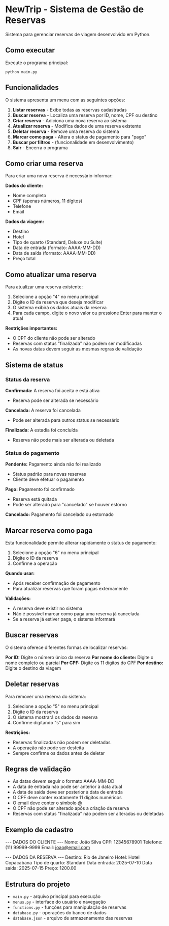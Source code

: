 # NewTrip - Sistema de Gestão de Reservas

Sistema para gerenciar reservas de viagem desenvolvido em Python.

## Como executar

Execute o programa principal:
```
python main.py
```

## Funcionalidades

O sistema apresenta um menu com as seguintes opções:

1. **Listar reservas** - Exibe todas as reservas cadastradas
2. **Buscar reserva** - Localiza uma reserva por ID, nome, CPF ou destino  
3. **Criar reserva** - Adiciona uma nova reserva ao sistema
4. **Atualizar reserva** - Modifica dados de uma reserva existente
5. **Deletar reserva** - Remove uma reserva do sistema
6. **Marcar como paga** - Altera o status de pagamento para "pago"
7. **Buscar por filtros** - (funcionalidade em desenvolvimento)
0. **Sair** - Encerra o programa

## Como criar uma reserva

Para criar uma nova reserva é necessário informar:

**Dados do cliente:**
- Nome completo
- CPF (apenas números, 11 dígitos)
- Telefone
- Email

**Dados da viagem:**
- Destino
- Hotel
- Tipo de quarto (Standard, Deluxe ou Suite)
- Data de entrada (formato: AAAA-MM-DD)
- Data de saída (formato: AAAA-MM-DD)
- Preço total

## Como atualizar uma reserva

Para atualizar uma reserva existente:

1. Selecione a opção "4" no menu principal
2. Digite o ID da reserva que deseja modificar
3. O sistema exibirá os dados atuais da reserva
4. Para cada campo, digite o novo valor ou pressione Enter para manter o atual

**Restrições importantes:**
- O CPF do cliente não pode ser alterado
- Reservas com status "finalizada" não podem ser modificadas
- As novas datas devem seguir as mesmas regras de validação

## Sistema de status

### Status da reserva

**Confirmada:** A reserva foi aceita e está ativa
- Reserva pode ser alterada se necessário

**Cancelada:** A reserva foi cancelada
- Pode ser alterada para outros status se necessário

**Finalizada:** A estadia foi concluída
- Reserva não pode mais ser alterada ou deletada

### Status do pagamento

**Pendente:** Pagamento ainda não foi realizado
- Status padrão para novas reservas
- Cliente deve efetuar o pagamento

**Pago:** Pagamento foi confirmado
- Reserva está quitada
- Pode ser alterado para "cancelado" se houver estorno

**Cancelado:** Pagamento foi cancelado ou estornado

## Marcar reserva como paga

Esta funcionalidade permite alterar rapidamente o status de pagamento:

1. Selecione a opção "6" no menu principal
2. Digite o ID da reserva
3. Confirme a operação

**Quando usar:**
- Após receber confirmação de pagamento
- Para atualizar reservas que foram pagas externamente

**Validações:**
- A reserva deve existir no sistema
- Não é possível marcar como paga uma reserva já cancelada
- Se a reserva já estiver paga, o sistema informará

## Buscar reservas

O sistema oferece diferentes formas de localizar reservas:

**Por ID:** Digite o número único da reserva
**Por nome do cliente:** Digite o nome completo ou parcial
**Por CPF:** Digite os 11 dígitos do CPF
**Por destino:** Digite o destino da viagem

## Deletar reservas

Para remover uma reserva do sistema:

1. Selecione a opção "5" no menu principal
2. Digite o ID da reserva
3. O sistema mostrará os dados da reserva
4. Confirme digitando "s" para sim

**Restrições:**
- Reservas finalizadas não podem ser deletadas
- A operação não pode ser desfeita
- Sempre confirme os dados antes de deletar

## Regras de validação

- As datas devem seguir o formato AAAA-MM-DD
- A data de entrada não pode ser anterior à data atual
- A data de saída deve ser posterior à data de entrada
- O CPF deve conter exatamente 11 dígitos numéricos
- O email deve conter o símbolo @
- O CPF não pode ser alterado após a criação da reserva
- Reservas com status "finalizada" não podem ser alteradas ou deletadas

## Exemplo de cadastro

--- DADOS DO CLIENTE ---
Nome: João Silva
CPF: 12345678901
Telefone: (11) 99999-9999
Email: joao@email.com

--- DADOS DA RESERVA ---
Destino: Rio de Janeiro
Hotel: Hotel Copacabana
Tipo de quarto: Standard
Data entrada: 2025-07-10
Data saída: 2025-07-15
Preço: 1200.00

## Estrutura do projeto

- `main.py` - arquivo principal para execução
- `menus.py` - interface do usuário e navegação
- `functions.py` - funções para manipulação de reservas
- `database.py` - operações do banco de dados
- `database.json` - arquivo de armazenamento das reservas



